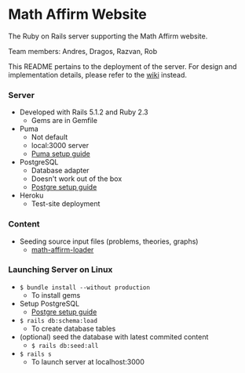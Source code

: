 # Math Affirm Website

The Ruby on Rails server supporting the Math Affirm website.

Team members: Andres, Dragos, Razvan, Rob

This README pertains to the deployment of the server. For design and
implementation details, please refer to the
[wiki](https://bitbucket.org/AFresnedo/math-affirm/wiki/Home) instead.

### Server

* Developed with Rails 5.1.2 and Ruby 2.3
    * Gems are in Gemfile
* Puma
    * Not default
    * local:3000 server
    * [Puma setup guide](#)
* PostgreSQL
    * Database adapter
    * Doesn't work out of the box
    * [Postgre setup guide](#)
* Heroku
    * Test-site deployment

### Content

* Seeding source input files (problems, theories, graphs)
    * [math-affirm-loader](https://bitbucket.org/AFresnedo/math-affirm-loader)

### Launching Server on Linux

* `$ bundle install --without production`
    * To install gems
* Setup PostgreSQL
    * [Postgre setup guide](#)
* `$ rails db:schema:load`
    * To create database tables
* (optional) seed the database with latest commited content
    * `$ rails db:seed:all`
* `$ rails s`
    * To launch server at localhost:3000
